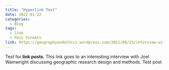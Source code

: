 ```yaml
---
title: "Hyperlink Test"
date: 2022-01-22
categories:
  - Blog
tags:
  - link
  - Post Formats
link: https://geographyandethics.wordpress.com/2011/08/23/interview-with-dr-joel-wainwright-the-ohio-state-university/
---
```


Test for **link posts**.  This link goes to an interesting interview with Joel Wainwright discussing geographic research design and methods. Test post 


